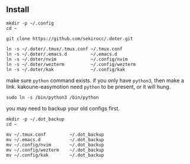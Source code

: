 

## Install

```
mkdir -p ~/.config
cd ~

git clone https://github.com/sekirocc/.doter.git

ln -s ~/.doter/.tmux/.tmux.conf ~/.tmux.conf
ln -s ~/.doter/.emacs.d         ~/.emacs.d
ln -s ~/.doter/nvim             ~/.config/nvim
ln -s ~/.doter/wezterm          ~/.config/wezterm
ln -s ~/.doter/kak              ~/.config/kak
```

make sure `python` command exists. if you only have `python3`, then make a link.
kakoune-easymotion need `python` to be present, or it will hung.

```
sudo ln -s /bin/python3 /bin/python
```


you may need to backup your old configs first.


```
mkdir -p ~/.dot_backup
cd ~

mv ~/.tmux.conf         ~/.dot_backup
mv ~/.emacs.d           ~/.dot_backup
mv ~/.config/nvim       ~/.dot_backup
mv ~/.config/wezterm    ~/.dot_backup
mv ~/.config/kak        ~/.dot_backup
```
